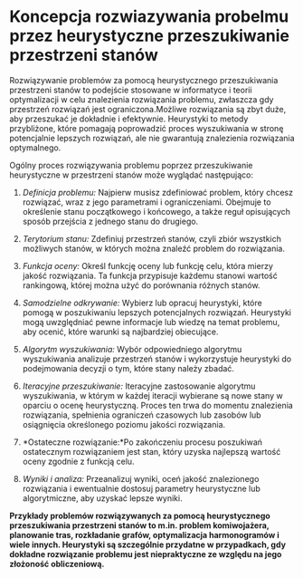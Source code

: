 # Koncepcja rozwiazywania probelmu przez heurystyczne przeszukiwanie przestrzeni stanów

Rozwiązywanie problemów za pomocą heurystycznego przeszukiwania przestrzeni stanów to podejście stosowane w informatyce i teorii optymalizacji w celu znalezienia rozwiązania problemu, zwłaszcza gdy przestrzeń  rozwiązań jest ograniczona.Możliwe rozwiązania są zbyt duże, aby przeszukać je dokładnie i efektywnie. Heurystyki to metody przybliżone, które pomagają poprowadzić proces wyszukiwania w stronę potencjalnie lepszych rozwiązań, ale nie gwarantują znalezienia rozwiązania optymalnego.

Ogólny proces rozwiązywania problemu poprzez przeszukiwanie heurystyczne w przestrzeni stanów może wyglądać następująco: 

1. *Definicja problemu:* Najpierw musisz zdefiniować problem, który chcesz rozwiązać, wraz z jego parametrami i ograniczeniami. Obejmuje to określenie stanu początkowego i końcowego, a także reguł opisujących sposób przejścia z jednego stanu do drugiego.

2. *Terytorium stanu:* Zdefiniuj przestrzeń stanów, czyli zbiór wszystkich możliwych stanów, w których można znaleźć problem do rozwiązania.

3. *Funkcja oceny:* Określ funkcję oceny lub funkcję celu, która mierzy jakość rozwiązania. Ta funkcja przypisuje każdemu stanowi wartość rankingową, której można użyć do porównania różnych stanów. 

4. *Samodzielne odkrywanie:* Wybierz lub opracuj heurystyki, które pomogą w poszukiwaniu lepszych potencjalnych rozwiązań. Heurystyki mogą uwzględniać pewne informacje lub wiedzę na temat problemu, aby ocenić, które warunki są najbardziej obiecujące.

5. *Algorytm wyszukiwania:* Wybór odpowiedniego algorytmu wyszukiwania analizuje przestrzeń stanów i wykorzystuje heurystyki do podejmowania decyzji o tym, które stany należy zbadać.

6. *Iteracyjne przeszukiwanie:* Iteracyjne zastosowanie algorytmu wyszukiwania, w którym w każdej iteracji wybierane są nowe stany w oparciu o ocenę heurystyczną. Proces ten trwa do momentu znalezienia rozwiązania, spełnienia ograniczeń czasowych lub zasobów lub osiągnięcia określonego poziomu jakości rozwiązania.  

7. *Ostateczne rozwiązanie:*Po zakończeniu procesu poszukiwań ostatecznym rozwiązaniem jest stan, który uzyska najlepszą wartość oceny zgodnie z funkcją celu.

8. *Wyniki i analiza:* Przeanalizuj wyniki, oceń jakość znalezionego rozwiązania i ewentualnie dostosuj parametry heurystyczne lub algorytmiczne, aby uzyskać lepsze wyniki.

**Przykłady problemów rozwiązywanych za pomocą heurystycznego przeszukiwania przestrzeni stanów to m.in. problem komiwojażera, planowanie tras, rozkładanie grafów, optymalizacja harmonogramów i wiele innych. Heurystyki są szczególnie przydatne w przypadkach, gdy dokładne rozwiązanie problemu jest niepraktyczne ze względu na jego złożoność obliczeniową.**


